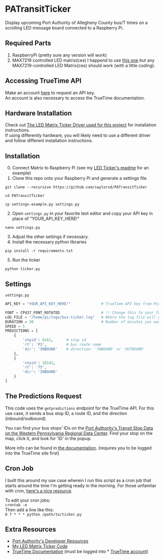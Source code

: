 # PATransitTicker
Display upcoming Port Authority of Allegheny County bus/T times on a scrolling LED message board connected to a Raspberry Pi.


## Required Parts
1. RaspberryPi (pretty sure any version will work)
2. MAX7219 controlled LED matrix(ces) I happend to use [this one](https://www.amazon.com/gp/product/B01EJ1AFW8/ref=oh_aui_detailpage_o01_s00?ie=UTF8&psc=1) but any MAX7219-controlled LED Matrix(ces) should work (with a little coding).


## Accessing TrueTime API
Make an account [here](http://realtime.portauthority.org/bustime/createAccount.jsp) to request an API key.  
An account is also necessary to access the TrueTime documentation.

## Hardware Installation
Check out [The LED Matrix Ticker Driver used for this project](https://github.com/saylorsd/led-matrix-ticker) for installation instructions.  
If using differently hardware, you will likely need to use a different driver and follow different installation instructions.

## Installation
0. Connect Matrix to Raspberry Pi (see my [LED Ticker's readme](https://github.com/saylorsd/led-matrix-ticker) for an example)
1. Clone this repo onto your Raspberry Pi and generate a settings file.  
  ```
  git clone --recursive https://github.com/saylorsd/PATransitTicker
 
  cd PATransitTicker
 
  cp settings-example.py settings.py
  ```
2. Open `settings.py` in your favorite text editor and copy your API key in place of "YOUR_API_KEY_HERE!"  
  ```
  nano settings.py
  ```
3. Adjust the other settings if necessary.
4. Install the necessary python libraries  
  ``` 
  pip install -r requirements.txt  
  ```
5. Run the ticker
  ```
  python ticker.py
  ```
  
  
## Settings
`settings.py`
```python
API_KEY = "YOUR_API_KEY_HERE!"              # TrueTime API key from Port Authority

FONT = CP437_FONT_ROTATED                   # !! Change this to your font of choice (be sure to import it above!)
LOG_FILE = "/home/pi/logs/bus-ticker.log"   # Where the log file will go.  Use Falsey value to log to stdout
DURATION = 30                               # Number of minutes you want it to run for
SPEED = 5
PREDICTIONS = [
    {
        'stpid': 8161,      # stop id
        'rt': 'P3',         # bus route name
        'dir': 'INBOUND'    # direction: 'INBOUND' or 'OUTBOUND'
    },
    {
        'stpid': 18141,
        'rt': '75',
        'dir': 'INBOUND'
    }
]
```


## The Predictions Request
This code uses the `getpredictions` endpoint for the TrueTime API.  For this use case, it sends a bus stop ID, a route ID, and the direction (inbound/outbound).  

You can find your bus stops' IDs on the [Port Authority's Transit Stop Data on the Western Pennsylvania Regional Data Center](https://data.wprdc.org/dataset/port-authority-of-allegheny-county-transit-stops). Find your stop on the map, click it, and look for 'ID' in the popup.

More info can be found in [the documentation](http://realtime.portauthority.org/bustime/apidoc/v1/main.jsp?section=predictions.jsp). (requires you to be logged into the TrueTime site first)


## Cron Job
I built this around my use case wherein I run this script as a cron job that starts around the time I'm getting ready in the morning. For those unfamliar with cron, [here's a nice resource](http://www.adminschoice.com/crontab-quick-reference).  

To edit your cron jobs:  
`crontab -e`  
Then add a line like this:  
`0 7 * * * python /path/to/ticker.py`  


## Extra Resources
* [Port Authority's Developer Resources](http://www.portauthority.org/paac/CompanyInfoProjects/DeveloperResources.aspx)  
* [My LED Matrix Ticker Code](https://github.com/saylorsd/led-matrix-ticker)  
* [TrueTime Documentation](http://realtime.portauthority.org/bustime/apidoc/v1/main.jsp?section=documentation.jsp) (must be logged into * [TrueTime account](http://realtime.portauthority.org/bustime/updateDeveloper.jsp))

